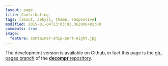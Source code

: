 ```yaml
---
layout: page
title: Contributing
tags: [about, Jekyll, theme, responsive]
modified: 2015-01-04T13:03:02.362000+01:00
comments: true
image:
  feature: container-ship-port-night.jpg
---
```


The development version is available on Github, in fact this page is the [gh-pages branch](https://github.com/bquast/decompr/tree/gh-pages) of the [**decompr** repository](https://github.com/bquast/decompr).
